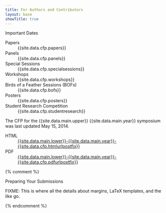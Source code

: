 ```yaml
---
title: For Authors and Contributors
layout: base
showTitle: true
---
```


<div class="col-sm-12" id="featured">
    <div class="page-header text-muted">
        Important Dates
    </div>
</div>

<dl class="dl-horizontal">
    <dt> Papers </dt>
    <dd> {{site.data.cfp.papers}} </dd>
    <dt> Panels </dt>
    <dd> {{site.data.cfp.panels}} </dd>
    <dt> Special Sessions </dt>
    <dd> {{site.data.cfp.specialsessions}} </dd>
    <dt> Workshops </dt>
    <dd> {{site.data.cfp.workshops}} </dd>
    <dt> Birds of a Feather Sessions (BOFs)</dt>
    <dd> {{site.data.cfp.bofs}} </dd>
    <dt> Posters </dt>
    <dd> {{site.data.cfp.posters}} </dd>
    <dt> Student Research Competition </dt>
    <dd> {{site.data.cfp.studentresearch}} </dd>
</dl>

<div>
        <p>The CFP for the {{site.data.main.upper}} {{site.data.main.year}} symposium was last updated May 15, 2014.</p>
        <dl class="dl-horizontal">
            <dt> HTML </dt>
            <dd> 
                <a href="{{site.data.main.lower}}-{{site.data.main.year}}-{{site.data.cfp.htmlurlpostfix}}">
                    {{site.data.main.lower}}-{{site.data.main.year}}-{{site.data.cfp.htmlurlpostfix}}
                </a> </dd>
            <dt> PDF </dt>
            <dd> 
                <a href="{{site.data.main.lower}}-{{site.data.main.year}}-{{site.data.cfp.pdfurlpostfix}}"> 
                    {{site.data.main.lower}}-{{site.data.main.year}}-{{site.data.cfp.pdfurlpostfix}}
                </a>
                </dd>
        </dl>
    
</div>

{% comment %}
<div class="col-sm-12" id="featured">
    <div class="page-header text-muted">
        Preparing Your Submissions
    </div>
</div>

FIXME: This is where all the details about margins, LaTeX templates, and the like go.

{% endcomment %}